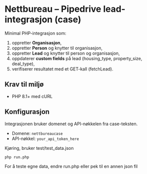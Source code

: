 # Nettbureau – Pipedrive lead-integrasjon (case)

Minimal PHP-integrasjon som:
1) oppretter **Organisasjon**,  
2) oppretter **Person** og knytter til organisasjon,  
3) oppretter **Lead** og knytter til person og organisasjon,  
4) oppdaterer **custom fields** på lead (housing_type, property_size, deal_type),  
5) verifiserer resultatet med et GET-kall (fetchLead).

## Krav til miljø
- PHP 8.1+ med cURL

## Konfigurasjon
Integrasjonen bruker domenet og API-nøkkelen fra case-teksten.
- Domene: `nettbureaucase`
- API-nøkkel: `your_api_token_here`


Kjøring, bruker test/test_data.json
```bash
php run.php
```
For å teste egne data, endre run.php eller pek til en annen json fil
